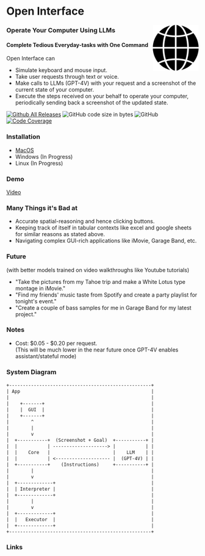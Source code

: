 # Open Interface

<picture>
	<img src="app/resources/icon.png" align="right" alt="Open Interface Logo" width="120" height="120">
</picture>

### Operate Your Computer Using LLMs
#### Complete Tedious Everyday-tasks with One Command 

Open Interface can
- Simulate keyboard and mouse input. 
- Take user requests through text or voice.
- Make calls to LLMs (GPT-4V) with your request and a screenshot of the current state of your computer.  
- Execute the steps received on your behalf to operate your computer, periodically sending back a screenshot of the updated state. 


[![Github All Releases](https://img.shields.io/github/downloads/AmberSahdev/Open-Interface/total.svg)]()
![GitHub code size in bytes](https://img.shields.io/github/languages/code-size/AmberSahdev/Open-Interface)
![GitHub](https://img.shields.io/github/license/AmberSahdev/Open-Interface)
[![Code Coverage](https://img.shields.io/codecov/c/github/AmberSahdev/Open-Interface)](https://codecov.io/github/AmberSahdev/Open-Interface)


### Installation
- [MacOS](https://github.com/AmberSahdev/Open-Interface/releases/latest)
- Windows (In Progress)
- Linux (In Progress)


### Demo
[Video](Video)


### Many Things it's Bad at

- Accurate spatial-reasoning and hence clicking buttons.
- Keeping track of itself in tabular contexts like excel and google sheets for similar reasons as stated above.
- Navigating complex GUI-rich applications like iMovie, Garage Band, etc.


### Future 
(with better models trained on video walkthroughs like Youtube tutorials) 
- "Take the pictures from my Tahoe trip and make a White Lotus type montage in iMovie."
- "Find my friends' music taste from Spotify and create a party playlist for tonight's event."
- "Create a couple of bass samples for me in Garage Band for my latest project."

### Notes
- Cost: $0.05 - $0.20 per request. <br>(This will be much lower in the near future once GPT-4V enables assistant/stateful mode) 

### System Diagram 
```
+----------------------------------------------------+
| App                                                |
|                                                    |
|    +-------+                                       |
|    |  GUI  |                                       |
|    +-------+                                       |
|        ^                                           |
|        |                                           |
|        v                                           |
|  +-----------+  (Screenshot + Goal)  +-----------+ |
|  |           | --------------------> |           | |
|  |    Core   |                       |    LLM    | |
|  |           | <-------------------- |  (GPT-4V) | |
|  +-----------+    (Instructions)     +-----------+ |
|        |                                           |
|        v                                           |
|  +-------------+                                   |
|  | Interpreter |                                   |
|  +-------------+                                   |
|        |                                           |
|        v                                           |
|  +-------------+                                   |
|  |   Executor  |                                   |
|  +-------------+                                   |
+----------------------------------------------------+
```

### Links

